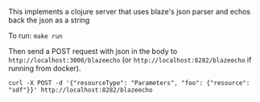 This implements a clojure server that uses blaze's json parser and
echos back the json as a string

To run: `make run`

Then send a POST request with json in the body to
`http://localhost:3000/blazeecho` (or
`http://localhost:8282/blazeecho` if running from docker).

`curl -X POST -d '{"resourceType": "Parameters", "foo": {"resource": "sdf"}}' http://localhost:8282/blazeecho`
